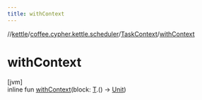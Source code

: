 ```yaml
---
title: withContext
---
```

//[kettle](../../../index.html)/[coffee.cypher.kettle.scheduler](../index.html)/[TaskContext](index.html)/[withContext](with-context.html)



# withContext



[jvm]\
inline fun [withContext](with-context.html)(block: [T](index.html).() -&gt; [Unit](https://kotlinlang.org/api/latest/jvm/stdlib/kotlin/-unit/index.html))




